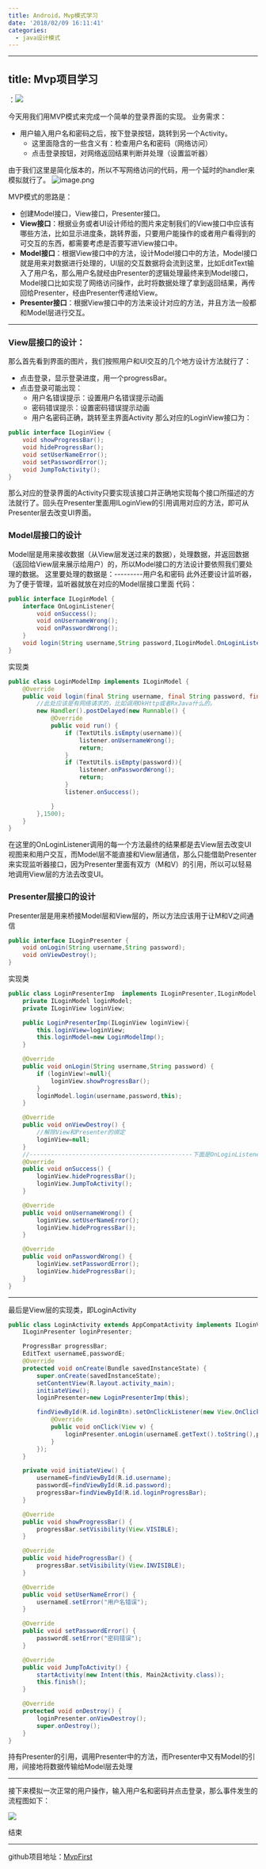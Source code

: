 ```yaml
---
title: Android，Mvp模式学习
date: '2018/02/09 16:11:41'
categories:
  - java设计模式
---
```


---
title: Mvp项目学习
---

：![](http://upload-images.jianshu.io/upload_images/7177220-093073e0a91663a0.png?imageMogr2/auto-orient/strip%7CimageView2/2/w/300)

今天用我们用MVP模式来完成一个简单的登录界面的实现。
业务需求：
* 用户输入用户名和密码之后，按下登录按钮，跳转到另一个Activity。
	* 这里面隐含的一些含义有：检查用户名和密码（网络访问）
	* 点击登录按钮，对网络返回结果判断并处理（设置监听器）

由于我们这里是简化版本的，所以不写网络访问的代码，用一个延时的handler来模拟就行了。
![image.png](http://upload-images.jianshu.io/upload_images/7177220-d7a80cf13b6f5fe9.png?imageMogr2/auto-orient/strip%7CimageView2/2/w/300)

MVP模式的思路是：
* 创建Model接口，View接口，Presenter接口。
* **View接口**：根据业务或者UI设计师给的图片来定制我们的View接口中应该有哪些方法，比如显示进度条，跳转界面，只要用户能操作的或者用户看得到的可交互的东西，都需要考虑是否要写进View接口中。
* **Model接口**：根据View接口中的方法，设计Model接口中的方法，Model接口就是用来对数据进行处理的，UI层的交互数据将会流到这里，比如EditText输入了用户名，那么用户名就经由Presenter的逻辑处理最终来到Model接口，Model接口比如实现了网络访问操作，此时将数据处理了拿到返回结果，再传回给Presenter，经由Presenter传递给View。
* **Presenter接口**：根据View接口中的方法来设计对应的方法，并且方法一般都和Model层进行交互。

---
### View层接口的设计：
那么首先看到界面的图片，我们按照用户和UI交互的几个地方设计方法就行了：
* 点击登录，显示登录进度，用一个progressBar。
* 点击登录可能出现：
	* 用户名错误提示：设置用户名错误提示动画
	* 密码错误提示：设置密码错误提示动画
	* 用户名密码正确，跳转至主界面Activity
那么对应的LoginView接口为：
``` java
public interface ILoginView {
    void showProgressBar();
    void hideProgressBar();
    void setUserNameError();
    void setPasswordError();
    void JumpToActivity();
}
```
那么对应的登录界面的Activity只要实现该接口并正确地实现每个接口所描述的方法就行了。回头在Presenter里面用ILoginView的引用调用对应的方法，即可从Presenter层去改变UI界面。

### Model层接口的设计
Model层是用来接收数据（从View层发送过来的数据），处理数据，并返回数据（返回给View层来展示给用户）的，所以Model接口的方法设计要依照我们要处理的数据。
这里要处理的数据是：---------用户名和密码
此外还要设计监听器，为了便于管理，监听器就放在对应的Model层接口里面
代码：
```java
public interface ILoginModel {
    interface OnLoginListener{
        void onSuccess();
        void onUsernameWrong();
        void onPasswordWrong();
    }
    void login(String username,String password,ILoginModel.OnLoginListener listener);
}
```
实现类
``` java
public class LoginModelImp implements ILoginModel {
    @Override
    public void login(final String username, final String password, final OnLoginListener listener) {
        //此处应该是有网络请求的，比如调用OkHttp或者RxJava什么的。
        new Handler().postDelayed(new Runnable() {
            @Override
            public void run() {
                if (TextUtils.isEmpty(username)){
                    listener.onUsernameWrong();
                    return;
                }
                if (TextUtils.isEmpty(password)){
                    listener.onPasswordWrong();
                    return;
                }
                listener.onSuccess();

            }
        },1500);
    }
}
```
在这里的OnLoginListener调用的每一个方法最终的结果都是去View层去改变UI视图来和用户交互，而Model层不能直接和View层通信，那么只能借助Presenter来实现监听器接口，因为Presenter里面有双方（M和V）的引用，所以可以轻易地调用View层的方法去改变UI。
### Presenter层接口的设计
Presenter层是用来桥接Model层和View层的，所以方法应该用于让M和V之间通信
``` java
public interface ILoginPresenter {
    void onLogin(String username,String password);
    void onViewDestroy();
}
```
实现类
``` java
public class LoginPresenterImp  implements ILoginPresenter,ILoginModel.OnLoginListener{
    private ILoginModel loginModel;
    private ILoginView loginView;

    public LoginPresenterImp(ILoginView loginView){
        this.loginView=loginView;
        this.loginModel=new LoginModelImp();
    }

    @Override
    public void onLogin(String username,String password) {
        if (loginView!=null){
            loginView.showProgressBar();
        }
        loginModel.login(username,password,this);
    }

    @Override
    public void onViewDestroy() {
        //解除View和Presenter的绑定
        loginView=null;
    }
    //----------------------------------------------下面是OnLoginListener
    @Override
    public void onSuccess() {
        loginView.hideProgressBar();
        loginView.JumpToActivity();
    }

    @Override
    public void onUsernameWrong() {
        loginView.setUserNameError();
        loginView.hideProgressBar();
    }

    @Override
    public void onPasswordWrong() {
        loginView.setPasswordError();
        loginView.hideProgressBar();
    }
}
```
---
最后是View层的实现类，即LoginActivity
``` java
public class LoginActivity extends AppCompatActivity implements ILoginView{
    ILoginPresenter loginPresenter;

    ProgressBar progressBar;
    EditText usernameE,passwordE;
    @Override
    protected void onCreate(Bundle savedInstanceState) {
        super.onCreate(savedInstanceState);
        setContentView(R.layout.activity_main);
        initiateView();
        loginPresenter=new LoginPresenterImp(this);

        findViewById(R.id.loginBtn).setOnClickListener(new View.OnClickListener() {
            @Override
            public void onClick(View v) {
                loginPresenter.onLogin(usernameE.getText().toString(),passwordE.getText().toString());
            }
        });
    }

    private void initiateView() {
        usernameE=findViewById(R.id.username);
        passwordE=findViewById(R.id.password);
        progressBar=findViewById(R.id.loginProgressBar);
    }

    @Override
    public void showProgressBar() {
        progressBar.setVisibility(View.VISIBLE);
    }

    @Override
    public void hideProgressBar() {
        progressBar.setVisibility(View.INVISIBLE);
    }

    @Override
    public void setUserNameError() {
        usernameE.setError("用户名错误");
    }

    @Override
    public void setPasswordError() {
        passwordE.setError("密码错误");
    }

    @Override
    public void JumpToActivity() {
        startActivity(new Intent(this, Main2Activity.class));
        this.finish();
    }

    @Override
    protected void onDestroy() {
        loginPresenter.onViewDestroy();
        super.onDestroy();
    }
}
```
持有Presenter的引用，调用Presenter中的方法，而Presenter中又有Model的引用，间接地将数据传输给Model层去处理

---
接下来模拟一次正常的用户操作，输入用户名和密码并点击登录，那么事件发生的流程图如下：

![](http://upload-images.jianshu.io/upload_images/7177220-6046df2a6e861014.png?imageMogr2/auto-orient/strip%7CimageView2/2/w/1240)

结束

---
github项目地址：[MvpFirst](https://github.com/William619499149/MvpFirst/tree/master)
                                                                                                                                                                                                                                                                                                                                                                                                                                                                                                                                                                                                                                                                                                                                                                                                                                                                                                                                                                                                                                                                                                                                                                                                                                                                                                                                                                                                                                                                                                                                                                                                                                                                                                                                                                                                                                                                                                                                                                                                                                                                                                                                                                                                                                                                                                                                                                                                                                                                                                                                  